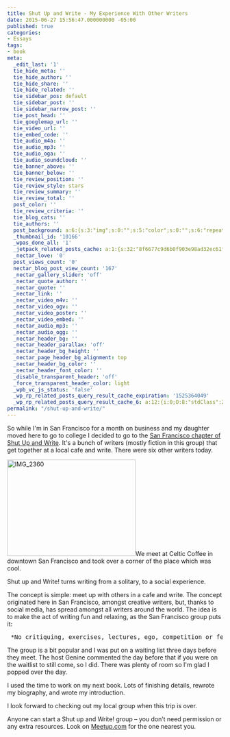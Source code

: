 ```yaml
---
title: Shut Up and Write - My Experience With Other Writers
date: 2015-06-27 15:56:47.000000000 -05:00
published: true
categories:
- Essays
tags:
- book
meta:
  _edit_last: '1'
  tie_hide_meta: ''
  tie_hide_author: ''
  tie_hide_share: ''
  tie_hide_related: ''
  tie_sidebar_pos: default
  tie_sidebar_post: ''
  tie_sidebar_narrow_post: ''
  tie_post_head: ''
  tie_googlemap_url: ''
  tie_video_url: ''
  tie_embed_code: ''
  tie_audio_m4a: ''
  tie_audio_mp3: ''
  tie_audio_oga: ''
  tie_audio_soundcloud: ''
  tie_banner_above: ''
  tie_banner_below: ''
  tie_review_position: ''
  tie_review_style: stars
  tie_review_summary: ''
  tie_review_total: ''
  post_color: ''
  tie_review_criteria: ''
  tie_blog_cats: ''
  tie_authors: ''
  post_background: a:6:{s:3:"img";s:0:"";s:5:"color";s:0:"";s:6:"repeat";s:0:"";s:10:"attachment";s:0:"";s:3:"hor";s:0:"";s:3:"ver";s:0:"";}
  _thumbnail_id: '10166'
  _wpas_done_all: '1'
  _jetpack_related_posts_cache: a:1:{s:32:"8f6677c9d6b0f903e98ad32ec61f8deb";a:2:{s:7:"expires";i:1505472257;s:7:"payload";a:3:{i:0;a:1:{s:2:"id";i:7893;}i:1;a:1:{s:2:"id";i:7204;}i:2;a:1:{s:2:"id";i:130;}}}}
  _nectar_love: '0'
  post_views_count: '0'
  nectar_blog_post_view_count: '167'
  _nectar_gallery_slider: 'off'
  _nectar_quote_author: ''
  _nectar_quote: ''
  _nectar_link: ''
  _nectar_video_m4v: ''
  _nectar_video_ogv: ''
  _nectar_video_poster: ''
  _nectar_video_embed: ''
  _nectar_audio_mp3: ''
  _nectar_audio_ogg: ''
  _nectar_header_bg: ''
  _nectar_header_parallax: 'off'
  _nectar_header_bg_height: ''
  _nectar_page_header_bg_alignment: top
  _nectar_header_bg_color: ''
  _nectar_header_font_color: ''
  _disable_transparent_header: 'off'
  _force_transparent_header_color: light
  _wpb_vc_js_status: 'false'
  _wp_rp_related_posts_query_result_cache_expiration: '1525364049'
  _wp_rp_related_posts_query_result_cache_6: a:12:{i:0;O:8:"stdClass":2:{s:7:"post_id";s:4:"7204";s:5:"score";s:17:"38.41412044034065";}i:1;O:8:"stdClass":2:{s:7:"post_id";s:4:"7893";s:5:"score";s:17:"31.07591678776383";}i:2;O:8:"stdClass":2:{s:7:"post_id";s:4:"8013";s:5:"score";s:18:"27.441762232908204";}i:3;O:8:"stdClass":2:{s:7:"post_id";s:4:"7851";s:5:"score";s:18:"27.441762232908204";}i:4;O:8:"stdClass":2:{s:7:"post_id";s:4:"7846";s:5:"score";s:18:"25.808821440166305";}i:5;O:8:"stdClass":2:{s:7:"post_id";s:4:"8192";s:5:"score";s:18:"24.787170192617747";}i:6;O:8:"stdClass":2:{s:7:"post_id";s:4:"7786";s:5:"score";s:18:"24.509088095321346";}i:7;O:8:"stdClass":2:{s:7:"post_id";s:4:"1650";s:5:"score";s:18:"22.870024507426333";}i:8;O:8:"stdClass":2:{s:7:"post_id";s:3:"725";s:5:"score";s:18:"22.783463491151394";}i:9;O:8:"stdClass":2:{s:7:"post_id";s:5:"14801";s:5:"score";s:18:"22.300783157675887";}i:10;O:8:"stdClass":2:{s:7:"post_id";s:4:"8023";s:5:"score";s:18:"22.300783157675887";}i:11;O:8:"stdClass":2:{s:7:"post_id";s:4:"7824";s:5:"score";s:18:"22.300783157675887";}}
permalink: "/shut-up-and-write/"
---
```

So while I'm in San Francisco for a month on business and my daughter moved here to go to college I decided to go to the <a href="http://www.meetup.com/shutupandwriteSFO/" target="_blank" rel="noopener">San Francisco chapter of Shut Up and Write</a>. It's a bunch of writers (mostly fiction in this group) that get together at a local cafe and write. There were six other writers today.

<img class="alignright wp-image-7889 size-medium" src="{{ site.baseurl }}/posts/2015/06/IMG_2360-300x225.jpg" alt="IMG_2360" width="300" height="225" />We meet at Celtic Coffee in downtown San Francisco and took over a corner of the place which was cool.

Shut up and Write! turns writing from a solitary, to a social experience.

The concept is simple: meet up with others in a cafe and write. The concept originated here in San Francisco, amongst creative writers, but, thanks to social media, has spread amongst all writers around the world. The idea is to make the act of writing fun and relaxing, as the San Francisco group puts it:</p>
<pre> *No critiquing, exercises, lectures, ego, competition or feeling guilty. *</pre>
<p>The group is a bit popular and I was put on a waiting list three days before they meet. The host Genine commented the day before that if you were on the waitlist to still come, so I did. There was plenty of room so I'm glad I popped over the day.

I used the time to work on my next book. Lots of finishing details, rewrote my biography, and wrote my introduction.

I look forward to checking out my local group when this trip is over.

Anyone can start a Shut up and Write! group – you don’t need permission or any extra resources. Look on <a href="http://Meetup.com" target="_blank" rel="noopener">Meetup.com</a> for the one nearest you.</p>
